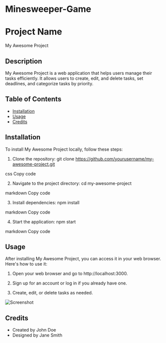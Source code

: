 # Minesweeper-Game

# Project Name

My Awesome Project

## Description

My Awesome Project is a web application that helps users manage their tasks efficiently. It allows users to create, edit, and delete tasks, set deadlines, and categorize tasks by priority.

## Table of Contents

- [Installation](#installation)
- [Usage](#usage)
- [Credits](#credits)

## Installation

To install My Awesome Project locally, follow these steps:

1. Clone the repository:
git clone https://github.com/yourusername/my-awesome-project.git

css
Copy code

2. Navigate to the project directory:
cd my-awesome-project

markdown
Copy code

3. Install dependencies:
npm install

markdown
Copy code

4. Start the application:
npm start

markdown
Copy code

## Usage

After installing My Awesome Project, you can access it in your web browser. Here's how to use it:

1. Open your web browser and go to http://localhost:3000.

2. Sign up for an account or log in if you already have one.

3. Create, edit, or delete tasks as needed.

![Screenshot](/screenshots/screenshot.png)

## Credits

- Created by John Doe
- Designed by Jane Smith
